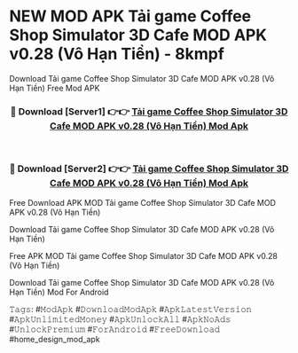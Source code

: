 # NEW MOD APK Tải game Coffee Shop Simulator 3D Cafe MOD APK v0.28 (Vô Hạn Tiền) - 8kmpf
Download Tải game Coffee Shop Simulator 3D Cafe MOD APK v0.28 (Vô Hạn Tiền) Free Mod APK

<div align="center">
<h3>🔴 Download [Server1] 👉👉 <a href="https://apk-comot.site?title=Tải_game_Coffee_Shop_Simulator_3D_Cafe_MOD_APK_v0.28_(Vô_Hạn_Tiền)">Tải game Coffee Shop Simulator 3D Cafe MOD APK v0.28 (Vô Hạn Tiền) Mod Apk</a></h3><br>

<h3>🔴 Download [Server2] 👉👉 <a href="https://apk-comot.site?title=Tải_game_Coffee_Shop_Simulator_3D_Cafe_MOD_APK_v0.28_(Vô_Hạn_Tiền)">Tải game Coffee Shop Simulator 3D Cafe MOD APK v0.28 (Vô Hạn Tiền) Mod Apk</a></h3>
</div>


Free Download APK MOD Tải game Coffee Shop Simulator 3D Cafe MOD APK v0.28 (Vô Hạn Tiền)

Download Tải game Coffee Shop Simulator 3D Cafe MOD APK v0.28 (Vô Hạn Tiền) 

Free APK MOD Tải game Coffee Shop Simulator 3D Cafe MOD APK v0.28 (Vô Hạn Tiền) 

Download Tải game Coffee Shop Simulator 3D Cafe MOD APK v0.28 (Vô Hạn Tiền) Mod For Android

𝚃𝚊𝚐𝚜: #𝙼𝚘𝚍𝙰𝚙𝚔 #𝙳𝚘𝚠𝚗𝚕𝚘𝚊𝚍𝙼𝚘𝚍𝙰𝚙𝚔 #𝙰𝚙𝚔𝙻𝚊𝚝𝚎𝚜𝚝𝚅𝚎𝚛𝚜𝚒𝚘𝚗 #𝙰𝚙𝚔𝚄𝚗𝚕𝚒𝚖𝚒𝚝𝚎𝚍𝙼𝚘𝚗𝚎𝚢 #𝙰𝚙𝚔𝚄𝚗𝚕𝚘𝚌𝚔𝙰𝚕𝚕 #𝙰𝚙𝚔𝙽𝚘𝙰𝚍𝚜 #𝚄𝚗𝚕𝚘𝚌𝚔𝙿𝚛𝚎𝚖𝚒𝚞𝚖 #𝙵𝚘𝚛𝙰𝚗𝚍𝚛𝚘𝚒𝚍 #𝙵𝚛𝚎𝚎𝙳𝚘𝚠𝚗𝚕𝚘𝚊𝚍 #home_design_mod_apk